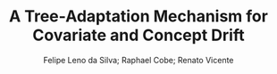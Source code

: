 ---
paperId: 2
author: Felipe Leno da Silva; Raphael Cobe; Renato Vicente
publicationauthor: Leno Da Silva, F. et al.
title: A Tree-Adaptation Mechanism for Covariate and Concept Drift
pdf: paper_02.pdf
poster: poster_2.png
pitch: https://www.youtube.com/watch?v=byf75FFp8ok&list=PLFHvi5sdWF5VqqqQvVC5SuBY7ecSgqequ&index=19
type: Oral
topic: Machine Learning
category: Extended Abstract
link: https://doi.org/10.52591/lxai202107241
conference: icml
year: 2021
tags: icml-2021
location: Virtual
---